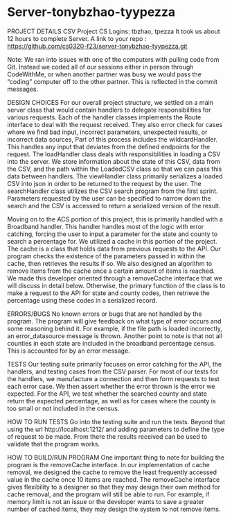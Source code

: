 # Server-tonybzhao-tyypezza
PROJECT DETAILS
CSV Project
CS Logins: tbzhao, tpezza
It took us about 12 hours to complete Server.
A link to your repo : https://github.com/cs0320-f23/server-tonybzhao-tyypezza.git

Note: We ran into issues with one of the computers with pulling code from Git. Instead we coded all of our sessions either in person through CodeWithMe, or when another partner was busy we would pass the “coding” computer off to the other partner. This is reflected in the commit messages.

DESIGN CHOICES
For our overall project structure, we settled on a main server class that would contain handlers to delegate responsibilities for various requests. Each of the handler classes implements the Route interface to deal with the request received. They also error check for cases where we find bad input, incorrect parameters, unexpected results, or incorrect data sources, Part of this process includes the wildcardHandler. This handles any input that deviates from the defined endpoints for the request. The loadHandler class deals with responsibilities in loading a CSV into the server. We store information about the state of this CSV, data from the CSV, and the path within the LoadedCSV class so that we can pass this data between handlers. The viewHandler class primarily serializes a loaded CSV into json in order to be returned to the request by the user. The searchHandler class utilizes the CSV search program from the first sprint. Parameters requested by the user can be specified to narrow down the search and the CSV is accessed to return a serialized version of the result.

Moving on to the ACS portion of this project, this is primarily handled with a Broadband handler. This handler handles most of the logic with error catching, forcing the user to input a parameter for the state and county to search a percentage for. We utilized a cache in this portion of the project. The cache is a class that holds data from previous requests to the API. Our program checks the existence of the parameters passed in within the cache, then retrieves the results if so. We also designed an algorithm to remove items from the cache once a certain amount of items is reached. We made this developer oriented through a removeCache interface that we will discuss in detail below. Otherwise, the primary function of the class is to make a request to the API for state and county codes, then retrieve the percentage using these codes in a serialized record.


ERRORS/BUGS
No known errors or bugs that are not handled by the program. The program will give feedback on what type of error occurs and some reasoning behind it. For example, if the file path is loaded incorrectly, an error_datasource message is thrown. Another point to note is that not all counties in each state are included in the broadband percentage census. This is accounted for by an error message.

TESTS
Our testing suite primarily focuses on error catching for the API, the handlers, and testing cases from the CSV parser. For most of our tests for the handlers, we manufacture a connection and then form requests to test each error case. We then assert whether the error thrown is the error we expected. For the API, we test whether the searched county and state return the expected percentage, as well as for cases where the county is too small or not included in the census.

HOW TO RUN TESTS
Go into the testing suite and run the tests. Beyond that using the url http://localhost:1212/ and adding parameters to define the type of request to be made. From there the results received can be used to validate that the program works.

HOW TO BUILD/RUN PROGRAM
One important thing to note for building the program is the removeCache interface. In our implementation of cache removal, we designed the cache to remove the least frequently accessed value in the cache once 10 items are reached. The removeCache interface gives flexibility to a designer so that they may design their own method for cache removal, and the program will still be able to run. For example, if memory limit is not an issue or the developer wants to save a greater number of cached items, they may design the system to not remove items.


